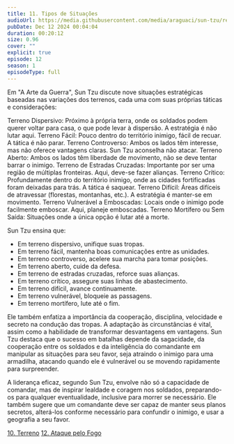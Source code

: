 ```yaml
---
title: 11. Tipos de Situações
audioUrl: https://media.githubusercontent.com/media/araguaci/sun-tzu/refs/heads/main/public/audio/12-cap-11-os-9-tipos-de-situacoes.mp3
pubDate: Dec 12 2024 00:04:04
duration: 00:20:12
size: 0.96
cover: ""
explicit: true
episode: 12
season: 1
episodeType: full
---
```



Em "A Arte da Guerra", Sun Tzu discute nove situações estratégicas baseadas nas variações dos terrenos, cada uma com suas próprias táticas e considerações:

Terreno Dispersivo: Próximo à própria terra, onde os soldados podem querer voltar para casa, o que pode levar à dispersão. A estratégia é não lutar aqui.
Terreno Fácil: Pouco dentro do território inimigo, fácil de recuar. A tática é não parar.
Terreno Controverso: Ambos os lados têm interesse, mas não oferece vantagens claras. Sun Tzu aconselha não atacar.
Terreno Aberto: Ambos os lados têm liberdade de movimento, não se deve tentar barrar o inimigo.
Terreno de Estradas Cruzadas: Importante por ser uma região de múltiplas fronteiras. Aqui, deve-se fazer alianças.
Terreno Crítico: Profundamente dentro do território inimigo, onde as cidades fortificadas foram deixadas para trás. A tática é saquear.
Terreno Difícil: Áreas difíceis de atravessar (florestas, montanhas, etc.). A estratégia é manter-se em movimento.
Terreno Vulnerável a Emboscadas: Locais onde o inimigo pode facilmente emboscar. Aqui, planeje emboscadas.
Terreno Mortífero ou Sem Saída: Situações onde a única opção é lutar até a morte.

Sun Tzu ensina que:

- Em terreno dispersivo, unifique suas tropas.
- Em terreno fácil, mantenha boas comunicações entre as unidades.
- Em terreno controverso, acelere sua marcha para tomar posições.
- Em terreno aberto, cuide da defesa.
- Em terreno de estradas cruzadas, reforce suas alianças.
- Em terreno crítico, assegure suas linhas de abastecimento.
- Em terreno difícil, avance continuamente.
- Em terreno vulnerável, bloqueie as passagens.
- Em terreno mortífero, lute até o fim.

Ele também enfatiza a importância da cooperação, disciplina, velocidade e secreto na condução das tropas. A adaptação às circunstâncias é vital, assim como a habilidade de transformar desvantagens em vantagens. Sun Tzu destaca que o sucesso em batalhas depende da sagacidade, da cooperação entre os soldados e da inteligência do comandante em manipular as situações para seu favor, seja atraindo o inimigo para uma armadilha, atacando quando ele é vulnerável ou se movendo rapidamente para surpreender.

A liderança eficaz, segundo Sun Tzu, envolve não só a capacidade de comandar, mas de inspirar lealdade e coragem nos soldados, preparando-os para qualquer eventualidade, inclusive para morrer se necessário. Ele também sugere que um comandante deve ser capaz de manter seus planos secretos, alterá-los conforme necessário para confundir o inimigo, e usar a geografia a seu favor.

<div class="text-center mt-16">
  <a class="btn btn-accent mt-9" href="/episode/post11">10. Terreno</a>
  <a class="btn btn-accent mt-9" href="/episode/post13">12. Ataque pelo Fogo</a>
</div>
